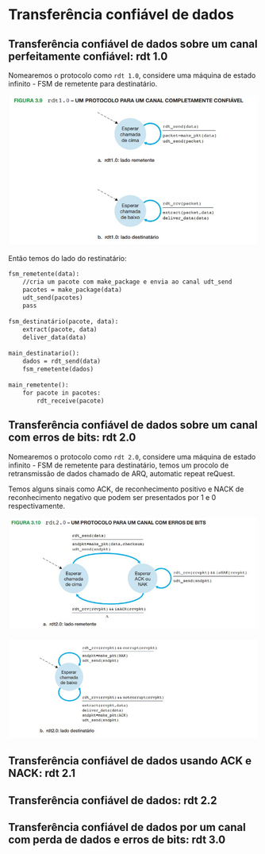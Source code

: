 # Transferência confiável de dados

## Transferência confiável de dados sobre um canal perfeitamente confiável: rdt 1.0

Nomearemos o protocolo como `rdt 1.0`, considere uma máquina de estado infinito - FSM de remetente para destinatário. 

![](https://raw.githubusercontent.com/NatSatie/StudyNotes/main/redes/part3/part2_tcp01.jpg)

Então temos do lado do restinatário:

```
fsm_remetente(data):
	//cria um pacote com make_package e envia ao canal udt_send
	pacotes = make_package(data)
	udt_send(pacotes)
	pass

fsm_destinatário(pacote, data):
	extract(pacote, data)
	deliver_data(data)
	
main_destinatario():
	dados = rdt_send(data)
	fsm_remetente(dados)

main_remetente():
	for pacote in pacotes:
		rdt_receive(pacote)

```

## Transferência confiável de dados sobre um canal com erros de bits: rdt 2.0

Nomearemos o protocolo como `rdt 2.0`, considere uma máquina de estado infinito - FSM de remetente para destinatário,  temos um procolo de retransmissão de dados chamado de ARQ, automatic repeat reQuest. 

Temos alguns sinais como ACK, de reconhecimento positivo e NACK de reconhecimento negativo que podem ser presentados por 1 e 0 respectivamente.

![](https://raw.githubusercontent.com/NatSatie/StudyNotes/main/redes/part3/part2_tcp02.jpg)

![](https://raw.githubusercontent.com/NatSatie/StudyNotes/main/redes/part3/part2_tcp03.jpg)

## Transferência confiável de dados usando ACK e NACK: rdt 2.1

## Transferência confiável de dados: rdt 2.2



## Transferência confiável de dados por um canal com perda de dados e erros de bits: rdt 3.0







